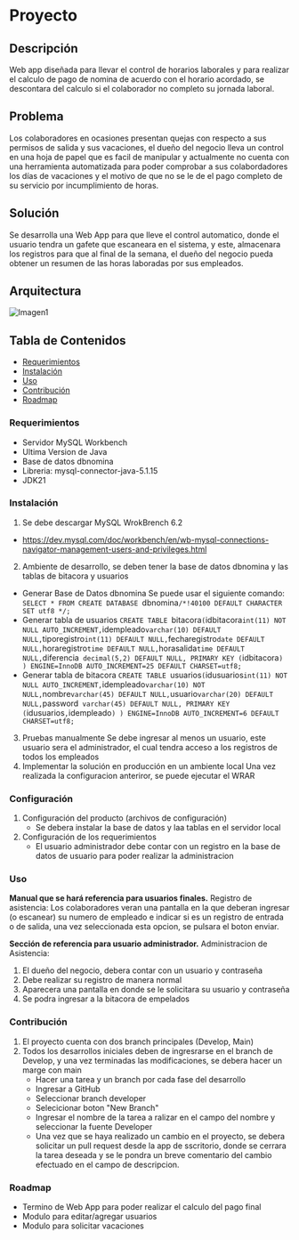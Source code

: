 # Proyecto
## Descripción
Web app diseñada para llevar el control de horarios laborales y  para realizar el calculo de pago de nomina de acuerdo con el horario acordado, se descontara del calculo si el colaborador no completo su jornada laboral.

## Problema
Los colaboradores en ocasiones presentan quejas con respecto a sus permisos de salida y sus vacaciones, el dueño del negocio lleva un control en una hoja de papel que es facil de manipular y actualmente no cuenta con una herramienta automatizada para poder comprobar a sus colabordadores los días de vacaciones y el motivo de que no se le de el pago completo de su servicio por incumplimiento de horas.

## Solución
Se desarrolla una Web App para que lleve el control automatico, donde el usuario tendra un gafete que escaneara en el sistema, y este, almacenara los registros para que al final de la semana, el dueño del negocio pueda obtener un resumen de las horas laboradas por sus empleados.

## Arquitectura
 ![Imagen1](https://github.com/Th33J0k33r/PagoNomina/assets/158702084/e2dc221a-f46d-4966-9fad-109848fb9bf8)
 
## Tabla de Contenidos
 - [Requerimientos](https://github.com/Th33J0k33r/PagoNomina/blob/main/README.md#requerimientos)
 - [Instalación](https://github.com/Th33J0k33r/PagoNomina/blob/main/README.md#instalaci%C3%B3n)
 - [Uso](https://github.com/Th33J0k33r/PagoNomina/blob/main/README.md#uso)
 - [Contribución](https://github.com/Th33J0k33r/PagoNomina/blob/main/README.md#contribuci%C3%B3n)
 - [Roadmap](https://github.com/Th33J0k33r/PagoNomina/blob/main/README.md#roadmap)
 
### Requerimientos
- Servidor MySQL Workbench
- Ultima Version de Java
- Base de datos dbnomina
- Libreria: mysql-connector-java-5.1.15
- JDK21

### Instalación
1. Se debe descargar MySQL WrokBrench 6.2
  - https://dev.mysql.com/doc/workbench/en/wb-mysql-connections-navigator-management-users-and-privileges.html
2. Ambiente de desarrollo, se deben tener la base de datos dbnomina y las tablas de bitacora y usuarios
  - Generar Base de Datos dbnomina
     Se puede usar el siguiente comando: `SELECT * FROM CREATE DATABASE `dbnomina` /*!40100 DEFAULT CHARACTER SET utf8 */; `
  - Generar tabla de usuarios
       `CREATE TABLE `bitacora` (
       `idbitacora` int(11) NOT NULL AUTO_INCREMENT,
       `idempleado` varchar(10) DEFAULT NULL,
       `tiporegistro` int(11) DEFAULT NULL,
       `fecharegistro` date DEFAULT NULL,
       `horaregistro` time DEFAULT NULL,
       `horasalida` time DEFAULT NULL,
       `diferencia` decimal(5,2) DEFAULT NULL,
       PRIMARY KEY (`idbitacora`)
       ) ENGINE=InnoDB AUTO_INCREMENT=25 DEFAULT CHARSET=utf8;`
  - Generar tabla de bitacora
        `CREATE TABLE `usuarios` (
        `idusuarios` int(11) NOT NULL AUTO_INCREMENT,
        `idempleado` varchar(10) NOT NULL,
        `nombre` varchar(45) DEFAULT NULL,
        `usuario` varchar(20) DEFAULT NULL,
        `password` varchar(45) DEFAULT NULL,
        PRIMARY KEY (`idusuarios`,`idempleado`)
        ) ENGINE=InnoDB AUTO_INCREMENT=6 DEFAULT CHARSET=utf8;`

3. Pruebas manualmente
   Se debe ingresar al menos un usuario, este usuario sera el administrador, el cual tendra acceso a los registros de todos los empleados
4. Implementar la solución en producción en un ambiente local
   Una vez realizada la configuracion anteriror, se puede ejecutar el WRAR

### Configuración
1. Configuración del producto (archivos de configuración)
    - Se debera instalar la base de datos y laa tablas en el servidor local
2. Configuración de los requerimientos
    - El usuario administrador debe contar con un registro  en la base de datos de usuario para poder realizar la administracion

### Uso
**Manual que se hará referencia para usuarios finales.**
Registro de asistencia:
Los colaboradores veran una pantalla en la que deberan ingresar (o escanear) su numero de empleado e indicar si es un registro de entrada o de salida, una vez seleccionada esta opcion, se pulsara el boton enviar.

**Sección de referencia para usuario administrador.**
Administracion de Asistencia:
1. El dueño del negocio, debera contar con un usuario y contraseña
2. Debe realizar su registro de manera normal
3. Aparecera una pantalla en donde se le solicitara su usuario y contraseña
4. Se podra ingresar a la bitacora de empelados

### Contribución
1. El proyecto cuenta con dos branch principales (Develop, Main)
2. Todos los desarrollos iniciales deben de ingresrarse en el branch de Develop, y una vez terminadas las modificaciones, se debera hacer un marge con main
     - Hacer una tarea y un branch por cada fase del desarrollo
     - Ingresar a GitHub
     - Seleccionar branch developer
     - Selecicionar boton "New Branch"
     - Ingresar el nombre de la tarea a ralizar en el campo del nombre y seleccionar la fuente Developer
     - Una vez que se haya realizado un cambio en el proyecto, se debera solicitar un pull request desde la app de sscritorio, donde se cerrara la tarea deseada y se le pondra un breve comentario del cambio efectuado en el campo de descripcion.
   
 
### Roadmap
- Termino de Web App para poder realizar el calculo del pago final
- Modulo para editar/agregar usuarios
- Modulo para solicitar vacaciones

